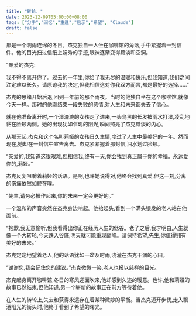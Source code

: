 ```yaml
---
title: "转轮。"
date: 2023-12-09T05:00:00+08:00
tags: ["分手","回忆","重逢","启示","希望", "Claude"]
draft: false
--- 
```


那是一个阴雨连绵的冬日。杰克独自一人坐在咖啡馆的角落,手中紧握着一封信件。他的目光扫过信纸上娟秀的字迹,眼神逐渐变得黯淡和空洞。

“亲爱的杰克:

我不得不离开你了。过去的一年里,你给了我无尽的温暖和快乐,但我知道,我们之间注定难以长久。请原谅我的决定,但我相信这对你我双方而言,都是最好的选择......”

杰克的思绪开始后退,回到一年前的那个雨夜。当时的他独自坐在这个咖啡馆,就像今天一样。那时的他刚结束一段失败的感情,对人生和未来都失去了信心。

就在他准备离开时,一个湿漉漉的女孩走了进来,一头乌黑的长发被雨水打湿,凌乱地黏在脸颊两侧。她的出现犹如乍现的阳光,瞬间照亮了杰克黯淡的内心。

从那天起,杰克和这个名叫莉娅的女孩日久生情,度过了人生中最美好的一年。然而现在,她却在一封信中宣告离去。杰克紧紧握着那封信,泪水划过脸颊。

“亲爱的,我知道这很艰难,但相信我,终有一天,你会找到真正属于你的幸福。永远爱你的,莉娅。”

杰克反复咀嚼着莉娅的话语。是啊,也许她说得对,他终会找到真爱,但这一刻,分离的伤痛依然如鲠在喉。

“先生,请务必振作起来,你的未来一定会更好的。” 

一个温和的声音突然在杰克身边响起。他抬起头,看到一个满头银发的老人站在他面前。

“抱歉,我无意偷听,但我看得出你正在经历人生的低谷。老了之后,我才明白,人生就像一个大转轮,今天跌入谷底,明天就可能重现巅峰。请保持希望,先生,你值得拥有美好的未来。”

杰克定定地望着老人,他的话语犹如一盆及时雨,浇灌在杰克干涸的心田。

“谢谢您,我会记住您的建议。”杰克微微一笑,老人也报以慈祥的目光。

杰克起身离开咖啡馆,冬日的寒风迎面吹来,他却感到久违的暖意。也许,他和莉娅的故事已然结束,但他知道,另一个崭新的故事正在前方等待着他。

在人生的转轮上,失去和获得永远存在着某种微妙的平衡。当杰克迈开步伐,走入飘洒阳光的街头时,他终于看到了希望的曙光。